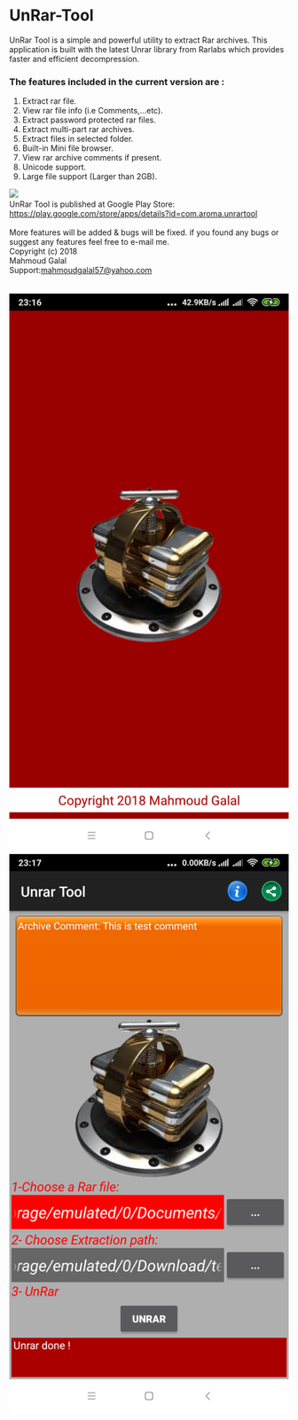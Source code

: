 # UnRar-Tool
UnRar Tool is a simple and powerful utility to extract Rar archives. This application is built with the latest Unrar 
library from Rarlabs which provides faster and efficient decompression.
<br/>
### The features included in the current version are :

1. Extract rar file.
2. View rar file info (i.e Comments,...etc).
3. Extract password protected rar files.
4. Extract multi-part rar archives.
5. Extract files in selected folder.
6. Built-in Mini file browser. 
7. View rar archive comments if present.
8. Unicode support.
9. Large file support (Larger than 2GB).

![](https://play.google.com/intl/en_us/badges/images/generic/en_badge_web_generic.png)
<br/>UnRar Tool is published at Google Play Store:<br/>
https://play.google.com/store/apps/details?id=com.aroma.unrartool
<br/><br/>
More features will be added & bugs will be fixed. if you found any bugs or suggest any features feel free to e-mail me.<br/>
Copyright (c) 2018 <br/>
Mahmoud Galal
<br/>Support:mahmoudgalal57@yahoo.com
<br/><br/><br/>
![](https://github.com/mahmoudgalal/UnRar-Tool/blob/master/screenshots/1.png)
![](https://github.com/mahmoudgalal/UnRar-Tool/blob/master/screenshots/4.png)

